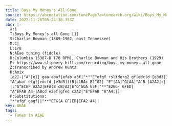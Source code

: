 ```yaml
---
title: Boys My Money's All Gone
source: https://abcnotation.com/tunePage?a=tunearch.org/wiki/Boys_My_Money%27s_All_Gone_(1).no-ext/0001
date: 2022-11-26T05:24:38.353Z
abc: |-
  X:1
  T:Boys My Money's all Gone [1]
  S:Charlie Bowman (1889-1962, east Tennessee)
  M:C|
  L:1/8
  N:AEae tuning (fiddle)
  D:Columbia 15387-D (78 RPM), Charlie Bowman and His Brothers (1929)
  F: https://www.slippery-hill.com/recording/boys-my-moneys-all-gone
  Z:Transcribed by Andrew Kuntz
  K:Amix
  [e2]-|"A"[e1] gaa abaf|efab a3f|"*""E"efgf +slide+g2 gf|edc(d [e3d3])f|
  "A"abaf efgf|edc(d [e3d3])(B|c)BAc B2^G2| "E"[AA]^G[AA]"A"B [A2A2]:|
  |:"A"ECEF A2A2|EFA(B cB)A2|E"G"GGA G3F|"**"E2GG- GFED|
  "A"EFAB A4-|ABcd e2ef|gfed c2A2|"E"EFAB "A"A4:|]
  P:Substitutions:
  "*"efgf gagf||"**"EFG(A GF)ED|EFA2 A4||
key: AEAE
tags:
  - Tunes in AEAE
---
```

